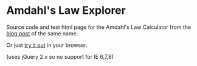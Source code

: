 
# Amdahl's Law Explorer

Source code and test html page for the Amdahl's Law Calculator from the [blog post](http://www.julianbrowne.com/article/viewer/amdahls-law) of the same name.

Or just [try it out](http://julianbrowne.github.io/amdahls-law/) in your browser.

(uses jQuery 2.x so no support for IE 6,7,8)
